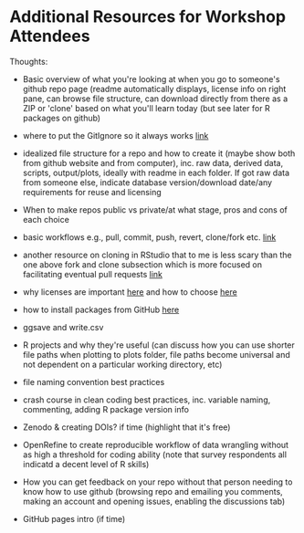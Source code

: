 # Additional Resources for Workshop Attendees

Thoughts:

- Basic overview of what you're looking at when you go to someone's github repo page (readme automatically displays, license info on right pane, can browse file structure, can download directly from there as a ZIP or 'clone' based on what you'll learn today (but see later for R packages on github)

- where to put the GitIgnore so it always works [link](https://carpentries-incubator.github.io/git-Rstudio-course/02-ignore/index.html)
- idealized file structure for a repo and how to create it (maybe show both from github website and from computer), inc. raw data, derived data, scripts, output/plots, ideally with readme in each folder. If got raw data from someone else, indicate database version/download date/any requirements for reuse and licensing
- When to make repos public vs private/at what stage, pros and cons of each choice
- basic workflows e.g., pull, commit, push, revert, clone/fork etc. [link](https://happygitwithr.com/workflows-intro.html)
- another resource on cloning in RStudio that to me is less scary than the one above fork and clone subsection which is more focused on facilitating eventual pull requests [link](https://datacarpentry.org/rr-version-control/03-git-in-rstudio/index.html)
- why licenses are important [here](https://docs.github.com/en/repositories/managing-your-repositorys-settings-and-features/customizing-your-repository/licensing-a-repository) and how to choose [here](https://gist.github.com/nicolasdao/a7adda51f2f185e8d2700e1573d8a633)
- how to install packages from GitHub [here](https://www.displayr.com/installing-r-packages-from-github/)
- ggsave and write.csv 
- R projects and why they're useful (can discuss how you can use shorter file paths when plotting to plots folder, file paths become universal and not dependent on a particular working directory,  etc)
- file naming convention best practices
- crash course in clean coding best practices, inc. variable naming, commenting, adding R package version info
- Zenodo & creating DOIs? if time (highlight that it's free)
- OpenRefine to create reproducible workflow of data wrangling without as high a threshold for coding ability (note that survey respondents all indicatd a decent level of R skills)
- How you can get feedback on your repo without that person needing to know how to use github (browsing repo and emailing you comments, making an account and opening issues, enabling the discussions tab)
- GitHub pages intro (if time)
